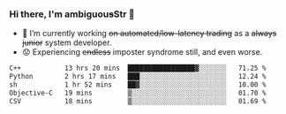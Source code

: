 ### Hi there, I'm ambiguou~~s~~Str 👋

<!--
**ambiguoustexture/ambiguoustexture** is a ✨ _special_ ✨ repository because its `README.md` (this file) appears on your GitHub profile.

Here are some ideas to get you started:
-->
- 🔭 I’m currently working ~~on automated/low-latency trading~~ as a ~~always junior~~ system developer.
- :worried: Experiencing ~~endless~~ imposter syndrome still, and even worse.

<!--START_SECTION:waka-->

```txt
C++           13 hrs 20 mins  █████████████████▓░░░░░░░   71.25 %
Python        2 hrs 17 mins   ███░░░░░░░░░░░░░░░░░░░░░░   12.24 %
sh            1 hr 52 mins    ██▓░░░░░░░░░░░░░░░░░░░░░░   10.00 %
Objective-C   19 mins         ▒░░░░░░░░░░░░░░░░░░░░░░░░   01.70 %
CSV           18 mins         ▒░░░░░░░░░░░░░░░░░░░░░░░░   01.69 %
```

<!--END_SECTION:waka-->
